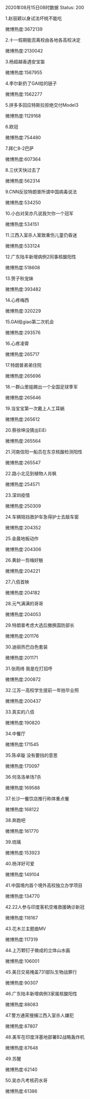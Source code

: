 2020年08月15日08时数据
Status: 200

1.赵丽颖以身试法坏桃不能吃

微博热度:3672139

2.十一假期能否离校由各地各高校决定

微博热度:2130042

3.杨超越香遇安宝笛

微博热度:1567955

4.李尔新扔了GAI给的链子

微博热度:1562277

5.拼多多回应特斯拉拒绝交付Model3

微博热度:1129168

6.欧冠

微博热度:754480

7.拜仁8-2巴萨

微博热度:607364

8.三伏天快过去了

微博热度:562314

9.CNN反驳特朗普所谓中国病毒说法

微博热度:534250

10.小白对吴亦凡说我欠你一个冠军

微博热度:534151

11.江西入室杀人案致重伤儿童仍昏迷

微博热度:533124

12.广东陆丰新增病例2同事核酸阳性

微博热度:518608

13.贺子秋宠妹

微博热度:393482

14.心疼梅西

微博热度:320229

15.GAI给giao第二次机会

微博热度:293576

16.心疼凌霄

微博热度:265717

17.特朗普弟弟住院

微博热度:265696

18.一群山里娃踢出一个全国足球季军

微博热度:265646

19.当宝宝第一次戴上人工耳蜗

微博热度:265612

20.蔡徐坤没猜出EiEi

微博热度:265564

21.河南信阳一船员在东京核酸检测阳性

微博热度:265547

22.路小北见到植物人肖枫

微博热度:254571

23.深圳疫情

微博热度:250309

24.车辆阻挡救护车急得护士去敲车窗

微博热度:204352

25.金晨地板动作

微博热度:204306

26.黄龄一剪梅好魅

微博热度:204221

27.八佰首映

微博热度:204182

28.元气满满的哥哥

微博热度:204053

29.特朗普考虑大选后撤换国防部长

微博热度:201176

30.迪丽热巴白色套装

微博热度:201171

31.张雨绮 我是在打招呼

微博热度:200872

32.江苏一高校学生提前一年拍毕业照

微博热度:200437

33.真实的八佰

微博热度:190820

34.中餐厅

微博热度:171545

35.陈卓璇 没有要挡的意思

微博热度:170097

36.何洛洛单场7杀

微博热度:169588

37.长沙一餐饮店推行称体重点餐

微博热度:168122

38.奔跑吧

微博热度:161770

39.琉璃

微博热度:153923

40.杨洋好可爱

微博热度:149104

41.中国境内首个境外高校独立办学项目

微博热度:134770

42.22人参与印度客机空难救援确诊新冠

微博热度:118167

43.花木兰主题曲MV

微博热度:117319

44.上万颗钉子做成的立体山水画

微博热度:106001

45.美日交易掩盖731部队生物战罪行

微博热度:90307

46.广东陆丰新增病例3家属核酸阳性

微博热度:88083

47.警方通宵搜捕江西入室杀人嫌犯

微博热度:87807

48.美军在印度洋基地部署B2战略轰炸机

微博热度:87648

49.苏醒

微博热度:62140

50.吴亦凡考核药水哥

微博热度:61386

